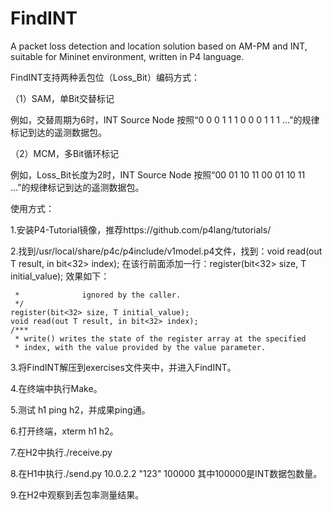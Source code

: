 # FindINT
A packet loss detection and location solution based on AM-PM and INT, suitable for Mininet environment, written in P4 language.

FindINT支持两种丢包位（Loss_Bit）编码方式：

（1）SAM，单Bit交替标记

例如，交替周期为6时，INT Source Node 按照“0 0 0 1 1 1 0 0 0 1 1 1 ...”的规律标记到达的遥测数据包。

（2）MCM，多Bit循环标记

例如，Loss_Bit长度为2时，INT Source Node 按照“00 01 10 11 00 01 10 11 ...”的规律标记到达的遥测数据包。


使用方式：

1.安装P4-Tutorial镜像，推荐https://github.com/p4lang/tutorials/

2.找到/usr/local/share/p4c/p4include/v1model.p4文件，找到：void read(out T result, in bit<32> index);
在该行前面添加一行：register(bit<32> size, T initial_value);
效果如下：

     *              ignored by the caller.
     */
    register(bit<32> size, T initial_value);
    void read(out T result, in bit<32> index);
    /***
     * write() writes the state of the register array at the specified
     * index, with the value provided by the value parameter.


3.将FindINT解压到exercises文件夹中，并进入FindINT。

4.在终端中执行Make。

5.测试 h1 ping h2，并成果ping通。

6.打开终端，xterm h1 h2。

7.在H2中执行./receive.py

8.在H1中执行./send.py 10.0.2.2 "123" 100000
其中100000是INT数据包数量。

9.在H2中观察到丢包率测量结果。
